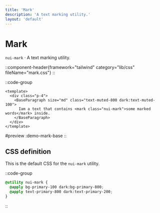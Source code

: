 ```yaml
---
title: 'Mark'
description: 'A text marking utility.'
layout: 'default'
---
```


# Mark

`nui-mark` · A text marking utility.

::component-header{framework="tailwind" category="lib/css" fileName="mark.css"}
::

::code-group

```vue [Comp.vue]
<template>
  <div class="p-4">
    <BaseParagraph size="md" class="text-muted-800 dark:text-muted-100">
      Iam a text that contains <mark class="nui-mark">some marked words</mark> inside.
    </BaseParagraph>
  </div>
</template>
```

#preview
:demo-mark-base
::

## CSS definition

This is the default CSS for the `nui-mark` utility.

::code-group

```css [mark.css]
@utility nui-mark {
  @apply bg-primary-100 dark:bg-primary-800;
  @apply text-primary-800 dark:text-primary-200;
}
```

::

